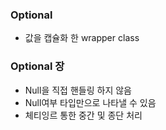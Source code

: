 ### Optional
- 값을 캡슐화 한 wrapper class 

### Optional 장
- Null을 직접 핸들링 하지 않음
- Null여부 타입만으로 나타낼 수 있음
- 체티잉르 통한 중간 및 종단 처리